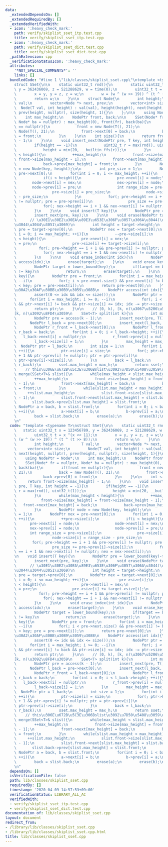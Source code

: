 ```yaml
---
data:
  _extendedDependsOn: []
  _extendedRequiredBy: []
  _extendedVerifiedWith:
  - icon: ':heavy_check_mark:'
    path: verify/skiplist_sset_itp.test.cpp
    title: verify/skiplist_sset_itp.test.cpp
  - icon: ':heavy_check_mark:'
    path: verify/skiplist_sset_dict.test.cpp
    title: verify/skiplist_sset_dict.test.cpp
  _pathExtension: cpp
  _verificationStatusIcon: ':heavy_check_mark:'
  attributes:
    '*NOT_SPECIAL_COMMENTS*': ''
    links: []
  bundledCode: "#line 1 \"lib/classes/skiplist_sset.cpp\"\ntemplate <typename T>\n\
    struct SSet{\n\n    static uint32_t rnd(){\n        static uint32_t x = 123456789,\
    \ y = 362436069, z = 521288629, w = time(0);\n        uint32_t t = x ^(x << 11);\n\
    \        x = y, y = z, z = w;\n        w = (w ^ (w >> 19)) ^ (t ^ (t >> 8));\n\
    \        return w;\n    }\n\n    struct Node{\n        int height;\n        T\
    \ val;\n        vector<Node *> next, prev;\n        vector<int> size;\n      \
    \  Node(T val, int height) : val(val), height(height), next(height, nullptr),\
    \ prev(height, nullptr), size(height, 1){}\n    };\n\n    using NodePtr = Node*;\n\
    \    int max_height;\n    NodePtr front, back;\n\n    SSet(Node* fr = nullptr,\
    \ Node* ba = nullptr) : max_height(0), front(fr), back(ba){\n        if(front\
    \ == nullptr){\n            front = new Node(T(), 21);\n            back = new\
    \ Node(T(), 21);\n            front->next[0] = back;\n            back->prev[0]\
    \ = front;\n        }\n    }\n\n    int size(){\n        return front->size[max_height]\
    \ - 1;\n    }\n\n    void insert_next(NodePtr pre, T key, int height = -1){\n\
    \        if(height == -1){\n            uint32_t r = max(rnd(), uint32_t(1));\n\
    \            height = min(20, __builtin_ffs(r));\n        }\n        while(max_height\
    \ < height){\n            ++max_height;\n            front->size[max_height] =\
    \ front->size[max_height - 1];\n            front->next[max_height] = back;\n\
    \            back->prev[max_height] = front;\n        }\n        NodePtr node\
    \ = new Node(key, height);\n\n        int pre_size = 1;\n        NodePtr nex =\
    \ pre->next[0];\n        for(int i = 0; i <= max_height; ++i){\n            ++pre->size[i];\n\
    \            if(i < height){\n                pre->next[i] = node;\n         \
    \       node->next[i] = nex;\n                nex->prev[i] = node;\n         \
    \       node->prev[i] = pre;\n                int range_size = pre->size[i];\n\
    \                pre->size[i] = pre_size;\n                node->size[i] = range_size\
    \ - pre_size;\n            }\n            for(; pre->height == i + 1 && pre->prev[i]\
    \ != nullptr; pre = pre->prev[i])\n                pre_size += pre->prev[i]->size[i];\n\
    \            for(; nex->height == i + 1 && nex->next[i] != nullptr; nex = nex->next[i]);\n\
    \        }\n    }\n\n    void insert(T key){\n        NodePtr pre = lower_bound(key)->prev[0];\n\
    \        insert_next(pre, key);\n    }\n\n    void erase(NodePtr target){\n  \
    \      // \u30E1\u30E2\u30EA\u89E3\u653E\u306F\u3057\u306A\u3044(\u3057\u3066\u3082\
    \u3044\u3044\u3051\u3069)\n        int height = target->height;\n        NodePtr\
    \ pre = target->prev[0];\n        NodePtr nex = target->next[0];\n        for(int\
    \ i = 0; i <= max_height; ++i){\n            --pre->size[i];\n            if(i\
    \ < height){\n                pre->next[i] = nex;\n                nex->prev[i]\
    \ = pre;\n                pre->size[i] += target->size[i];\n            }\n  \
    \          for(; pre->height == i + 1 && pre->prev[i] != nullptr; pre = pre->prev[i]);\n\
    \            for(; nex->height == i + 1 && nex->next[i] != nullptr; nex = nex->next[i]);\n\
    \        }\n    }\n\n    void erase_index(int idx){\n        NodePtr target =\
    \ access(idx);\n        erase(target);\n    }\n\n    void erase_key(T key){\n\
    \        NodePtr target = lower_bound(key);\n        if(target == back || target->val\
    \ != key)\n            return;\n        erase(target);\n    }\n\n    NodePtr lower_bound(T\
    \ key){\n        NodePtr pre = front;\n        for(int i = max_height; i >= 0;\
    \ --i)\n            for(; i < pre->next.size() && pre->next[i] != back && pre->next[i]->val\
    \ < key; pre = pre->next[i]);\n        return pre->next[0];\n    }\n\n    // 0-indexed\u3067\
    \u30A2\u30AF\u30BB\u30B9\u3059\u308B\n    NodePtr access(int idx){\n        ++idx;\n\
    \        assert(0 <= idx && idx <= size());\n        NodePtr ptr = front;\n  \
    \      for(int i = max_height; i >= 0; --i)\n            for(; i < ptr->next.size()\
    \ && ptr->next[i] != back && ptr->size[i] <= idx; idx -= ptr->size[i], ptr = ptr->next[i]);\n\
    \        return ptr;\n    }\n\n    // [0, k), [k, n)\u3067\u5206\u5272\u3057\u3001\
    [k, n)\u3092\u8FD4\u3059\n    SSet<T> split(int k){\n        int max_h = max_height;\n\
    \        NodePtr pre = access(k - 1);\n        insert_next(pre, T(), 21);\n  \
    \      NodePtr l_back = pre->next[0];\n        insert_next(l_back, T(), 21);\n\
    \        NodePtr r_front = l_back->next[0];\n        NodePtr l_front = front,\
    \ r_back = back;\n        for(int i = 0; i < l_back->height; ++i){\n         \
    \   l_back->next[i] = nullptr;\n            r_front->prev[i] = nullptr;\n    \
    \        l_back->size[i] = 1;\n        }\n        max_height = max_h;\n      \
    \  NodePtr ptr = l_back;\n        int size = 1;\n        for(int i = 0; i <= max_height;\
    \ ++i){\n            ptr->size[i] = size;\n            for(; ptr->height == i\
    \ + 1 && ptr->prev[i] != nullptr; ptr = ptr->prev[i])\n                size +=\
    \ ptr->prev[i]->size[i];\n        }\n        back = l_back;\n        SSet<T> sset(r_front,\
    \ r_back);\n        sset.max_height = max_h;\n        return sset;\n    }\n\n\
    \    // this\u306E\u672B\u5C3E\u306Bslist\u3092\u7D50\u5408\u3059\u308B\n    void\
    \ merge(SSet<T>& slist){\n        while(max_height < slist.max_height){\n    \
    \        ++max_height;\n            front->size[max_height] = front->size[max_height\
    \ - 1];\n            front->next[max_height] = back;\n            back->prev[max_height]\
    \ = front;\n        }\n        while(slist.max_height < max_height){\n       \
    \     ++slist.max_height;\n            slist.front->size[slist.max_height] = slist.front->size[slist.max_height\
    \ - 1];\n            slist.front->next[slist.max_height] = slist.back;\n     \
    \       slist.back->prev[slist.max_height] = slist.front;\n        }\n       \
    \ NodePtr a = back, b = slist.front;\n        for(int i = 0; i < back->height;\
    \ ++i){\n            a->next[i] = b;\n            b->prev[i] = a;\n        }\n\
    \        back = slist.back;\n        erase(a);\n        erase(b);\n    }\n};\n\
    \n"
  code: "template <typename T>\nstruct SSet{\n\n    static uint32_t rnd(){\n     \
    \   static uint32_t x = 123456789, y = 362436069, z = 521288629, w = time(0);\n\
    \        uint32_t t = x ^(x << 11);\n        x = y, y = z, z = w;\n        w =\
    \ (w ^ (w >> 19)) ^ (t ^ (t >> 8));\n        return w;\n    }\n\n    struct Node{\n\
    \        int height;\n        T val;\n        vector<Node *> next, prev;\n   \
    \     vector<int> size;\n        Node(T val, int height) : val(val), height(height),\
    \ next(height, nullptr), prev(height, nullptr), size(height, 1){}\n    };\n\n\
    \    using NodePtr = Node*;\n    int max_height;\n    NodePtr front, back;\n\n\
    \    SSet(Node* fr = nullptr, Node* ba = nullptr) : max_height(0), front(fr),\
    \ back(ba){\n        if(front == nullptr){\n            front = new Node(T(),\
    \ 21);\n            back = new Node(T(), 21);\n            front->next[0] = back;\n\
    \            back->prev[0] = front;\n        }\n    }\n\n    int size(){\n   \
    \     return front->size[max_height] - 1;\n    }\n\n    void insert_next(NodePtr\
    \ pre, T key, int height = -1){\n        if(height == -1){\n            uint32_t\
    \ r = max(rnd(), uint32_t(1));\n            height = min(20, __builtin_ffs(r));\n\
    \        }\n        while(max_height < height){\n            ++max_height;\n \
    \           front->size[max_height] = front->size[max_height - 1];\n         \
    \   front->next[max_height] = back;\n            back->prev[max_height] = front;\n\
    \        }\n        NodePtr node = new Node(key, height);\n\n        int pre_size\
    \ = 1;\n        NodePtr nex = pre->next[0];\n        for(int i = 0; i <= max_height;\
    \ ++i){\n            ++pre->size[i];\n            if(i < height){\n          \
    \      pre->next[i] = node;\n                node->next[i] = nex;\n          \
    \      nex->prev[i] = node;\n                node->prev[i] = pre;\n          \
    \      int range_size = pre->size[i];\n                pre->size[i] = pre_size;\n\
    \                node->size[i] = range_size - pre_size;\n            }\n     \
    \       for(; pre->height == i + 1 && pre->prev[i] != nullptr; pre = pre->prev[i])\n\
    \                pre_size += pre->prev[i]->size[i];\n            for(; nex->height\
    \ == i + 1 && nex->next[i] != nullptr; nex = nex->next[i]);\n        }\n    }\n\
    \n    void insert(T key){\n        NodePtr pre = lower_bound(key)->prev[0];\n\
    \        insert_next(pre, key);\n    }\n\n    void erase(NodePtr target){\n  \
    \      // \u30E1\u30E2\u30EA\u89E3\u653E\u306F\u3057\u306A\u3044(\u3057\u3066\u3082\
    \u3044\u3044\u3051\u3069)\n        int height = target->height;\n        NodePtr\
    \ pre = target->prev[0];\n        NodePtr nex = target->next[0];\n        for(int\
    \ i = 0; i <= max_height; ++i){\n            --pre->size[i];\n            if(i\
    \ < height){\n                pre->next[i] = nex;\n                nex->prev[i]\
    \ = pre;\n                pre->size[i] += target->size[i];\n            }\n  \
    \          for(; pre->height == i + 1 && pre->prev[i] != nullptr; pre = pre->prev[i]);\n\
    \            for(; nex->height == i + 1 && nex->next[i] != nullptr; nex = nex->next[i]);\n\
    \        }\n    }\n\n    void erase_index(int idx){\n        NodePtr target =\
    \ access(idx);\n        erase(target);\n    }\n\n    void erase_key(T key){\n\
    \        NodePtr target = lower_bound(key);\n        if(target == back || target->val\
    \ != key)\n            return;\n        erase(target);\n    }\n\n    NodePtr lower_bound(T\
    \ key){\n        NodePtr pre = front;\n        for(int i = max_height; i >= 0;\
    \ --i)\n            for(; i < pre->next.size() && pre->next[i] != back && pre->next[i]->val\
    \ < key; pre = pre->next[i]);\n        return pre->next[0];\n    }\n\n    // 0-indexed\u3067\
    \u30A2\u30AF\u30BB\u30B9\u3059\u308B\n    NodePtr access(int idx){\n        ++idx;\n\
    \        assert(0 <= idx && idx <= size());\n        NodePtr ptr = front;\n  \
    \      for(int i = max_height; i >= 0; --i)\n            for(; i < ptr->next.size()\
    \ && ptr->next[i] != back && ptr->size[i] <= idx; idx -= ptr->size[i], ptr = ptr->next[i]);\n\
    \        return ptr;\n    }\n\n    // [0, k), [k, n)\u3067\u5206\u5272\u3057\u3001\
    [k, n)\u3092\u8FD4\u3059\n    SSet<T> split(int k){\n        int max_h = max_height;\n\
    \        NodePtr pre = access(k - 1);\n        insert_next(pre, T(), 21);\n  \
    \      NodePtr l_back = pre->next[0];\n        insert_next(l_back, T(), 21);\n\
    \        NodePtr r_front = l_back->next[0];\n        NodePtr l_front = front,\
    \ r_back = back;\n        for(int i = 0; i < l_back->height; ++i){\n         \
    \   l_back->next[i] = nullptr;\n            r_front->prev[i] = nullptr;\n    \
    \        l_back->size[i] = 1;\n        }\n        max_height = max_h;\n      \
    \  NodePtr ptr = l_back;\n        int size = 1;\n        for(int i = 0; i <= max_height;\
    \ ++i){\n            ptr->size[i] = size;\n            for(; ptr->height == i\
    \ + 1 && ptr->prev[i] != nullptr; ptr = ptr->prev[i])\n                size +=\
    \ ptr->prev[i]->size[i];\n        }\n        back = l_back;\n        SSet<T> sset(r_front,\
    \ r_back);\n        sset.max_height = max_h;\n        return sset;\n    }\n\n\
    \    // this\u306E\u672B\u5C3E\u306Bslist\u3092\u7D50\u5408\u3059\u308B\n    void\
    \ merge(SSet<T>& slist){\n        while(max_height < slist.max_height){\n    \
    \        ++max_height;\n            front->size[max_height] = front->size[max_height\
    \ - 1];\n            front->next[max_height] = back;\n            back->prev[max_height]\
    \ = front;\n        }\n        while(slist.max_height < max_height){\n       \
    \     ++slist.max_height;\n            slist.front->size[slist.max_height] = slist.front->size[slist.max_height\
    \ - 1];\n            slist.front->next[slist.max_height] = slist.back;\n     \
    \       slist.back->prev[slist.max_height] = slist.front;\n        }\n       \
    \ NodePtr a = back, b = slist.front;\n        for(int i = 0; i < back->height;\
    \ ++i){\n            a->next[i] = b;\n            b->prev[i] = a;\n        }\n\
    \        back = slist.back;\n        erase(a);\n        erase(b);\n    }\n};\n\
    \n"
  dependsOn: []
  isVerificationFile: false
  path: lib/classes/skiplist_sset.cpp
  requiredBy: []
  timestamp: '2020-04-09 14:57:53+09:00'
  verificationStatus: LIBRARY_ALL_AC
  verifiedWith:
  - verify/skiplist_sset_itp.test.cpp
  - verify/skiplist_sset_dict.test.cpp
documentation_of: lib/classes/skiplist_sset.cpp
layout: document
redirect_from:
- /library/lib/classes/skiplist_sset.cpp
- /library/lib/classes/skiplist_sset.cpp.html
title: lib/classes/skiplist_sset.cpp
---
```

